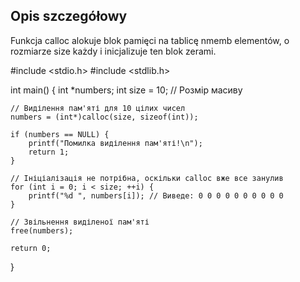 ## Opis szczegółowy

Funkcja calloc alokuje blok pamięci na tablicę nmemb elementów, o rozmiarze size każdy i inicjalizuje ten blok zerami.

#include <stdio.h>
#include <stdlib.h>

int main() {
    int *numbers;
    int size = 10; // Розмір масиву

    // Виділення пам'яті для 10 цілих чисел
    numbers = (int*)calloc(size, sizeof(int));

    if (numbers == NULL) {
        printf("Помилка виділення пам'яті!\n");
        return 1;
    }

    // Ініціалізація не потрібна, оскільки calloc вже все занулив
    for (int i = 0; i < size; ++i) {
        printf("%d ", numbers[i]); // Виведе: 0 0 0 0 0 0 0 0 0 0
    }

    // Звільнення виділеної пам'яті
    free(numbers);

    return 0;
}